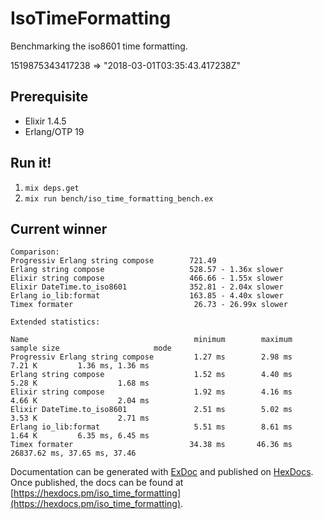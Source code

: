 # IsoTimeFormatting
Benchmarking the iso8601 time formatting.

1519875343417238 => "2018-03-01T03:35:43.417238Z"

## Prerequisite
- Elixir 1.4.5
- Erlang/OTP 19

## Run it!
1. `mix deps.get`
2. `mix run bench/iso_time_formatting_bench.ex`

## Current winner
```
Comparison:
Progressiv Erlang string compose        721.49
Erlang string compose                   528.57 - 1.36x slower
Elixir string compose                   466.66 - 1.55x slower
Elixir DateTime.to_iso8601              352.81 - 2.04x slower
Erlang io_lib:format                    163.85 - 4.40x slower
Timex formater                           26.73 - 26.99x slower

Extended statistics:

Name                                     minimum        maximum    sample size                     mode
Progressiv Erlang string compose         1.27 ms        2.98 ms         7.21 K         1.36 ms, 1.36 ms
Erlang string compose                    1.52 ms        4.40 ms         5.28 K                  1.68 ms
Elixir string compose                    1.92 ms        4.16 ms         4.66 K                  2.04 ms
Elixir DateTime.to_iso8601               2.51 ms        5.02 ms         3.53 K                  2.71 ms
Erlang io_lib:format                     5.51 ms        8.61 ms         1.64 K         6.35 ms, 6.45 ms
Timex formater                          34.38 ms       46.36 ms         26837.62 ms, 37.65 ms, 37.46
```

Documentation can be generated with [ExDoc](https://github.com/elixir-lang/ex_doc)
and published on [HexDocs](https://hexdocs.pm). Once published, the docs can
be found at [https://hexdocs.pm/iso_time_formatting](https://hexdocs.pm/iso_time_formatting).
